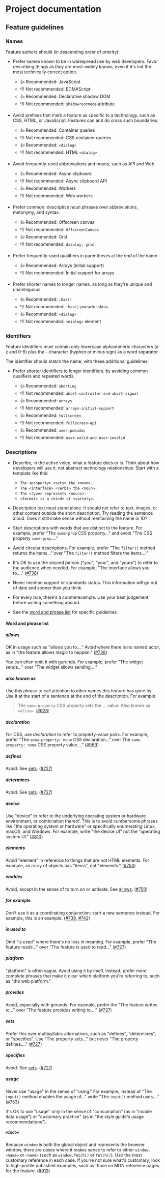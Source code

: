 # Project documentation

## Feature guidelines

### Names

Feature authors should (in descending order of priority):

- Prefer names known to be in widespread use by web developers.
  Favor describing things as they are most-widely known, even if it's not the most technically correct option.

  - 👍 Recommended: JavaScript
  - 👎 Not recommended: ECMAScript
  - 👍 Recommended: Declarative shadow DOM
  - 👎 Not recommended: `shadowrootmode` attribute

- Avoid prefixes that mark a feature as specific to a technology, such as CSS, HTML, or JavaScript.
  Features can and do cross such boundaries.

  - 👍 Recommended: Container queries
  - 👎 Not recommended: CSS container queries
  - 👍 Recommended: `<dialog>`
  - 👎 Not recommended: HTML `<dialog>`

- Avoid frequently-used abbreviations and nouns, such as API and Web.

  - 👍 Recommended: Async clipboard
  - 👎 Not recommended: Async clipboard API
  - 👍 Recommended: Workers
  - 👎 Not recommended: Web workers

- Prefer common, descriptive noun phrases over abbreviations, metonymy, and syntax.

  - 👍 Recommended: Offscreen canvas
  - 👎 Not recommended: `OffscreenCanvas`
  - 👍 Recommended: Grid
  - 👎 Not recommended: `display: grid`

- Prefer frequently-used qualifiers in parentheses at the end of the name.

  - 👍 Recommended: Arrays (initial support)
  - 👎 Not recommended: Initial support for arrays

- Prefer shorter names to longer names, as long as they're unique and unambiguous.

  - 👍 Recommended: `:has()`
  - 👎 Not recommended: `:has()` pseudo-class
  - 👍 Recommended: `<dialog>`
  - 👎 Not recommended: `<dialog>` element

### Identifiers

Feature identifiers must contain only lowercase alphanumeric characters (a-z and 0-9) plus the `-` character (hyphen or minus sign) as a word separator.

The identifier should match the name, with these additional guidelines:

- Prefer shorter identifiers to longer identifiers, by avoiding common qualifiers and repeated words.

  - 👍 Recommended: `aborting`
  - 👎 Not recommended: `abort-controller-and-abort-signal`
  - 👍 Recommended: `arrays`
  - 👎 Not recommended: `arrays-initial-support`
  - 👍 Recommended: `fullscreen`
  - 👎 Not recommended: `fullscreen-api`
  - 👍 Recommended: `user-pseudos`
  - 👎 Not recommended: `user-valid-and-user-invalid`

### Descriptions

* Describe, in the active voice, what a feature does or is.
  Think about how developers will use it, not abstract technology relationships.
  Start with a template like this:

  - `The <property> <sets> the <noun>.`
  - `The <interface> <verbs> the <noun>.`
  - `The <type> represents <nouns>.`
  - `<format> is a <kind> or <variety>`.

* Description text must stand alone.
  It should not refer to text, images, or other content outside the short description.
  Try reading the sentence aloud.
  Does it still make sense without mentioning the name or ID?

* Start descriptions with words that are distinct to the feature.
  For example, prefer "The `some-prop` CSS property…" and avoid "The CSS property `some-prop`…."

* Avoid circular descriptions.
  For example, prefer "The `filter()` method returns the items…" over "The `filter()` method filters the items…."

* It's OK to use the second person ("you", "your", and "yours") to refer to the audience when needed.
  For example, "The interface allows you to…."
  ([#738](https://github.com/web-platform-dx/web-features/pull/742))

* Never mention support or standards status.
  This information *will* go out of date and sooner than you think.

* For every rule, there's a counterexample.
  Use your best judgement before writing something absurd.

* See the [word and phrase list](#word-and-phrase-list) for specific guidelines.

#### Word and phrase list

##### allows

OK in usage such as "allows you to…."
Avoid where there is no named actor, as in "the feature allows magic to happen."
([#738](https://github.com/web-platform-dx/web-features/pull/738#discussion_r1537760761))

You can often omit it with gerunds.
For example, prefer "The widget sends…" over "The widget allows sending…."

##### also known as

Use this phrase to call attention to other names this feature has gone by.
Use it at the start of a sentence at the end of the description.
For example:

 > The `some-property` CSS property sets the … value. Also known as `<alias>`.
([#628](https://github.com/web-platform-dx/web-features/pull/628/files/a9898862cb631c83ea16f1233b3c5c4353bf7a52#r1516293423))

##### declaration

For CSS, use _declaration_ to refer to property-value pairs.
For example, prefer "The `some-property: none` CSS declaration…" over The `some-property: none` CSS property value…."
([#969](https://github.com/web-platform-dx/web-features/pull/969))

##### defines

Avoid.
See [sets](#sets).
([#727](https://github.com/web-platform-dx/web-features/pull/727#discussion_r1537635491))

##### determines

Avoid.
See [sets](#sets).
([#727](https://github.com/web-platform-dx/web-features/pull/727#discussion_r1537635491))

##### device

Use "device" to refer to the underlying operating system or hardware environment, or combination thereof.
This is to avoid cumbersome phrases like "the operating system or hardware" or specifically enumerating Linux, macOS, and Windows.
For example, write "the device UI" not the "operating system UI."
([#810](https://github.com/web-platform-dx/web-features/pull/810))

##### elements

Avoid "element" in reference to things that are not HTML elements.
For example, an array of objects has "items", not "elements."
([#750](https://github.com/web-platform-dx/web-features/pull/750#discussion_r1543011420))

##### enables

Avoid, except in the sense of to turn on or activate.
See [allows](#allows).
([#750](https://github.com/web-platform-dx/web-features/pull/750#discussion_r1547382081))

##### for example

Don't use it as a coordinating conjunction; start a new sentence instead.
For example, this is an example.
([#738](https://github.com/web-platform-dx/web-features/pull/738#discussion_r1537762579), [#742](https://github.com/web-platform-dx/web-features/pull/742))

##### is used to

Omit "is used" where there's no loss in meaning.
For example, prefer "The feature reads…" over "The feature is used to read…"
([#727](https://github.com/web-platform-dx/web-features/pull/727#discussion_r1537635981))

##### platform

"platform" is often vague.
Avoid using it by itself.
Instead, prefer more complete phrases that make it clear which platform you're referring to, such as "the web platform."

##### provides

Avoid, especially with gerunds.
For example, prefer the "The feature writes to…" over "The feature provides writing to…."
([#727](https://github.com/web-platform-dx/web-features/pull/727#discussion_r1537635491))

##### sets

Prefer this over multisyllabic alternatives, such as "defines", "determines", or "specifies".
Use "The property sets…" but never "The property defines…."
([#727](https://github.com/web-platform-dx/web-features/pull/727#discussion_r1537635491))

##### specifies

Avoid.
See [sets](#sets).
([#727](https://github.com/web-platform-dx/web-features/pull/727#discussion_r1537635491))

##### usage

Never use "usage" in the sense of "using."
For example, instead of "The `input()` method enables the usage of…" write "The `input()` method uses…."
([#753](https://github.com/web-platform-dx/web-features/pull/753#discussion_r1560914869))

It's OK to use "usage" only in the sense of "consumption" (as in "mobile data usage") or "customary practice" (as in "the style guide's usage recommendations").

##### `window`

Because `window` is both the global object and represents the browser window, there are cases where it makes sense to refer to either `window.<name>` or `<name>` (such as `window.fetch()` or `fetch()`).
Use the most customary reference in each case.
If you're not sure what's customary, look to high-profile published examples, such as those on MDN reference pages for the feature.
([#913](https://github.com/web-platform-dx/web-features/pull/913#discussion_r1572601975))
